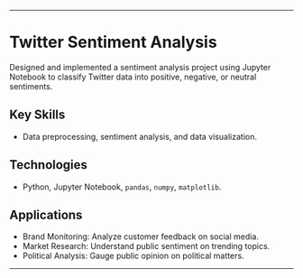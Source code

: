 
---

# Twitter Sentiment Analysis

Designed and implemented a sentiment analysis project using Jupyter Notebook to classify Twitter data into positive, negative, or neutral sentiments.

## Key Skills
- Data preprocessing, sentiment analysis, and data visualization.

## Technologies
- Python, Jupyter Notebook, `pandas`, `numpy`, `matplotlib`.


 ## Applications
- Brand Monitoring: Analyze customer feedback on social media.
- Market Research: Understand public sentiment on trending topics.
- Political Analysis: Gauge public opinion on political matters.
  
---

